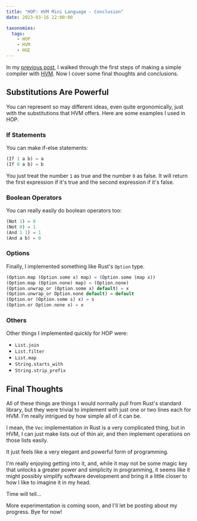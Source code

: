 ```yaml
---
title: "HOP: HVM Mini Language - Conclusion"
date: 2023-03-16 22:00:00

taxonomies:
  tags:
    - HOP
    - HVM
    - HGE
---
```


In my [previous post](@/hop-hvm-mini-language-part-2.md), I walked through the first steps of making a simple compiler with [HVM]. Now I cover some final thoughts and conclusions.

[HVM]: https://github.com/HigherOrderCO/HVM

## Substitutions Are Powerful

You can represent so may different ideas, even quite ergonomically, just with the substitutions that HVM offers. Here are some examples I used in HOP.

### If Statements

You can make if-else statements:

```dart
(If 1 a b) = a
(If 0 a b) = b
```

You just treat the number `1` as true and the number `0` as false. It will return the first expression if it's true and the second expression if it's false.

### Boolean Operators

You can really easily do boolean operators too:

```dart
(Not 1) = 0
(Not 0) = 1
(And 1 1) = 1
(And a b) = 0
```

### Options

Finally, I implemented something like Rust's `Option` type.

```dart
(Option.map (Option.some x) map) = (Option.some (map x))
(Option.map (Option.none) map) = (Option.none)
(Option.unwrap_or (Option.some x) default) = x
(Option.unwrap_or Option.none default) = default
(Option.or (Option.some s) x) = s
(Option.or Option.none x) = x
```

### Others

Other things I implemented quickly for HOP were:

- `List.join`
- `List.filter`
- `List.map`
- `String.starts_with`
- `String.strip_prefix`

## Final Thoughts

All of these things are things I would normally pull from Rust's standard library, but they were trivial to implement with just one or two lines each for HVM. I'm really intrigued by how simple all of it can be.

I mean, the `Vec` implementation in Rust is a very complicated thing, but in HVM, I can just make lists out of thin air, and then implement operations on those lists easily.

It just feels like a very elegant and powerful form of programming.

I'm really enjoying getting into it, and, while it may not be some magic key that unlocks a greater power and simplicity in programming, it seems like it might possibly simplify software development and bring it a little closer to how I like to imagine it in my head.

Time will tell...

More experimentation is coming soon, and I'll let be posting about my progress. Bye for now!
